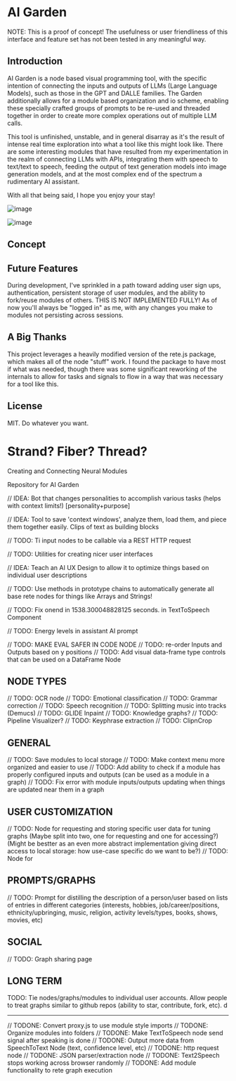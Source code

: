 # AI Garden

NOTE: This is a proof of concept! The usefulness or user friendliness of this interface and feature set has not been tested in any meaningful way.

## Introduction

AI Garden is a node based visual programming tool, with the specific intention of connecting the inputs and outputs of LLMs (Large Language Models), such as those in the GPT and DALLE families. The Garden additionally allows for a module based organization and io scheme, enabling these specially crafted groups of prompts to be re-used and threaded together in order to create more complex operations out of multiple LLM calls.

This tool is unfinished, unstable, and in general disarray as it's the result of intense real time exploration into what a tool like this might look like. There are some interesting modules that have resulted from my experimentation in the realm of connecting LLMs with APIs, integrating them with speech to text/text to speech, feeding the output of text generation models into image generation models, and at the most complex end of the spectrum a rudimentary AI assistant.

With all that being said, I hope you enjoy your stay!

![image](https://user-images.githubusercontent.com/46331884/229419292-1afd5954-436e-43c1-ba26-a78862b55912.png)

![image](https://user-images.githubusercontent.com/46331884/229419845-2b6190ce-27d2-491e-93ea-1ce08ff2b859.png)

## Concept

## Future Features

During development, I've sprinkled in a path toward adding user sign ups, authentication, persistent storage of user modules, and the ability to fork/reuse modules of others. THIS IS NOT IMPLEMENTED FULLY! As of now you'll always be "logged in" as me, with any changes you make to modules not persisting across sessions.

## A Big Thanks

This project leverages a heavily modified version of the rete.js package, which makes all of the node "stuff" work. I found the package to have most if what was needed, though there was some significant reworking of the internals to allow for tasks and signals to flow in a way that was necessary for a tool like this.

## License



MIT. Do whatever you want.





# Strand? Fiber? Thread?

Creating and Connecting Neural Modules

Repository for AI Garden

// IDEA: Bot that changes personalities to accomplish various tasks (helps with context limits!) [personality+purpose]

// IDEA: Tool to save 'context windows', analyze them, load them, and piece them together easily. Clips of text as building blocks

// TODO: Ti input nodes to be callable via a REST HTTP request

// TODO: Utilities for creating nicer user interfaces

// IDEA: Teach an AI UX Design to allow it to optimize things based on individual user descriptions

// TODO: Use methods in prototype chains to automatically generate all base rete nodes for things like Arrays and Strings!

// TODO: Fix onend in 1538.300048828125 seconds. in TextToSpeech Component

// TODO: Energy levels in assistant AI prompt

// TODO: MAKE EVAL SAFER IN CODE NODE
// TODO: re-order Inputs and Outputs based on y positions
// TODO: Add visual data-frame type controls that can be used on a DataFrame Node

## NODE TYPES

// TODO: OCR node
// TODO: Emotional classification
// TODO: Grammar correction
// TODO: Speech recognition
// TODO: Splitting music into tracks (Demucs)
// TODO: GLIDE Inpaint
// TODO: Knowledge graphs?
// TODO: Pipeline Visualizer?
// TODO: Keyphrase extraction
// TODO: ClipnCrop

## GENERAL

// TODO: Save modules to local storage
// TODO: Make context menu more organized and easier to use
// TODO: Add ability to check if a module has properly configured inputs and outputs (can be used as a module in a graph)
// TODO: Fix error with module inputs/outputs updating when things are updated near them in a graph

## USER CUSTOMIZATION

// TODO: Node for requesting and storing specific user data for tuning graphs (Maybe split into two, one for requesting and one for accessing?) (Might be bestter as an even more abstract implementation giving direct access to local storage: how use-case specific do we want to be?)
// TODO: Node for

## PROMPTS/GRAPHS

// TODO: Prompt for distilling the description of a person/user based on lists of entries in different categories (interests, hobbies, job/career/positions, ethnicity/upbringing, music, religion, activity levels/types, books, shows, movies, etc)

## SOCIAL

// TODO: Graph sharing page

## LONG TERM

TODO: Tie nodes/graphs/modules to individual user accounts. Allow people to treat graphs similar to github repos (ability to star, contribute, fork, etc). d

---

// TODONE: Convert proxy.js to use module style imports
// TODONE: Organize modules into folders
// TODONE: Make TextToSpeech node send signal after speaking is done
// TODONE: Output more data from SpeechToText Node (text, confidence level, etc)
// TODONE: http request node
// TODONE: JSON parser/extraction node
// TODONE: Text2Speech stops working across browser randomly
// TODONE: Add module functionality to rete graph execution
